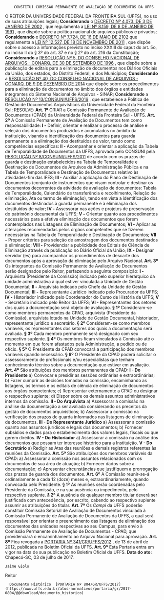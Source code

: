         CONSTITUI COMISSÃO PERMANENTE DE AVALIAÇÃO DE DOCUMENTOS DA UFFS  

 O REITOR DA UNIVERSIDADE FEDERAL DA FRONTEIRA SUL (UFFS), no uso de suas atribuições legais; **Considerando** o [DECRETO Nº 4.073, DE 3 DE JANEIRO DE 2002](http://www.planalto.gov.br/ccivil_03/decreto/2002/d4073.htm)  , que regulamenta a [LEI Nº 8.159, DE 8 DE JANEIRO DE 1991](http://www.planalto.gov.br/ccivil_03/Leis/L8159.htm)  , que dispõe sobre a política nacional de arquivos públicos e privados; **Considerando** o [DECRETO Nº 7.724, DE 16 DE MAIO DE 2102](http://www.planalto.gov.br/ccivil_03/_ato2011-2014/2012/decreto/d7724.htm)  que regulamenta a [LEI Nº 12.527, DE 18 DE NOVEMBRO DE 2011](http://www.planalto.gov.br/ccivil_03/_ato2011-2014/2011/lei/l12527.htm)  , que dispõe sobre o acesso a informações previsto no inciso XXXIII do caput do art. 5o, no inciso II do § 3º do art. 37 e no § 2º do art. 216 da Constituição; **Considerando** a [RESOLUÇÃO Nº 5, DO CONSELHO NACIONAL DE ARQUIVOS - CONARQ, DE 30 DE SETEMBRO DE 1996](http://www.arquivopublico.pr.gov.br/arquivos/File/pdf/resolucao_5_96.pdf)  , que dispõe sobre a publicação de editais para a eliminação de documentos nos Diários Oficiais da União, dos estados, do Distrito Federal, e dos Municípios; **Considerando** a [RESOLUÇÃO Nº 40, DO CONSELHO NACIONAL DE ARQUIVOS - CONARQ, DE 9 DE DEZEMBRO DE 2014](http://conarq.arquivonacional.gov.br/resolucoes-do-conarq/282-resolucao-n-40,-de-9-de-dezembro-de-2014.html)  que dispõe sobre os procedimentos para a eliminação de documentos no âmbito dos órgãos e entidades integrantes do Sistema Nacional de Arquivos - SINAR; **Considerando** a [RESOLUÇÃO Nº 13/CONSUNI/UFFS/2016](https://www.uffs.edu.br/atos-normativos/resolucao/consuni/2016-0013)  , que estabelece a Política de Gestão de Documentos Arquivísticos da Universidade Federal da Fronteira Sul; RESOLVE:   **Art. 1º** CRIAR a Comissão Permanente de Avaliação de Documentos (CPAD) da Universidade Federal da Fronteira Sul - UFFS.   **Art. 2º** A Comissão Permanente de Avaliação de Documentos tem como responsabilidade: **I -** Definir, orientar e realizar o processo de análise e seleção dos documentos produzidos e acumulados no âmbito da instituição, visando a identificação dos documentos para guarda permanente e a eliminação dos destituídos de valor, tendo como competências específicas: **II -** Acompanhar e orientar a aplicação da Tabela de Temporalidade de Documentos da UFFS, aprovada pelo CONSUNI pela [RESOLUÇÃO Nº 8/CONSUNI/UFFS/2011](https://www.uffs.edu.br/atos-normativos/resolucao/consuni/2011-0008)  de acordo com os prazos de guarda e destinação estabelecidos na Tabela de Temporalidade e Destinação de Documentos de Arquivos da Administração Pública e na Tabela de Temporalidade e Destinação de Documentos relativo às atividades-fim das IFES; **III -** Auxiliar a aplicação do Plano de Destinação de Documentos (conjunto de instrumentos que visam controlar e destinar os documentos decorrentes da atividade de avaliação de documentos: Tabela de Temporalidade, Calendário de transferência e recolhimento, Relação de eliminação, Ata ou termo de eliminação), tendo em vista a identificação dos documentos destinados à guarda permanente e à eliminação dos destituídos de valor; **IV -** Assessorar nas ações e projetos de preservação do patrimônio documental da UFFS; **V -** Orientar quanto aos procedimentos necessários para a efetiva eliminação dos documentos que forem contemplados nas Listagens de Eliminação de Documentos; **VI -** Aplicar as alterações recomendadas pelos órgãos competentes que se fizerem necessárias na Tabela de Temporalidade e Destinação de Documentos; **VII -** Propor critérios para seleção de amostragem dos documentos destinados à eliminação; **VIII -** Providenciar a publicidade dos Editais de Ciência de Eliminação através da publicação no Diário Oficial da União; **IX -** Designar servidor (es) para acompanhar os procedimentos de descarte dos documentos após a aprovação da eliminação pelo Arquivo Nacional.   **Art. 3º** Os integrantes da Comissão Permanente de Avaliação de Documentos serão designados pelo Reitor, perfazendo a seguinte composição: **I -** Arquivista (Presidente da Comissão) indicado pelo superior hierárquico da unidade administrativa à qual estiver vinculada a Unidade de Gestão Documental; **II -** Arquivista indicado pelo Chefe da Unidade de Gestão Documental; **III -** Representante Jurídico indicado pelo Procurador da UFFS; **IV -** Historiador indicado pelo Coordenador do Curso de História da UFFS; **V -** Secretário indicado pelo Reitor da UFFS; **VI -** Representantes dos setores dos quais a documentação será objeto de avaliação. **§ 1º** Consideram-se como membros permanentes da CPAD, arquivista (Presidente da Comissão), arquivista lotado na Unidade de Gestão Documental, historiador, representante jurídico e secretário. **§ 2º** Consideram-se como membros variáveis, os representantes dos setores dos quais a documentação será avaliada. **§ 3º** Cada membro permanente será designado com seu respectivo suplente. **§ 4º** Os membros ficam vinculados à Comissão até o momento em que forem afastados pela Administração, a pedido ou de ofício. **§ 5º** O Presidente da CPAD convocará a participação dos membros variáveis quando necessário. **§ 6º** O Presidente da CPAD poderá solicitar o assessoramento de profissionais e/ou especialistas que tenham conhecimento técnico sobre a documentação que estiver em avaliação.   **Art. 4º** São atribuições dos membros permanentes da CPAD: **I - Do Presidente**  a) Convocar e presidir as sessões ordinárias e extraordinárias; b) Fazer cumprir as decisões tomadas na comissão, encaminhando as listagens, os termos e os editais de ciência de eliminação de documentos aos órgãos competentes; c) Representar externamente a CPAD ou designar o respectivo suplente; d) Dispor sobre os demais assuntos administrativos internos da comissão. **II - Do Arquivista**  a) Assessorar a comissão na análise da documentação a ser avaliada considerando os preceitos da gestão de documentos arquivísticos; b) Assessorar a comissão na verificação dos prazos de guarda informados nas listagens de eliminação de documentos. **III - Do Representante Jurídico**  a) Assessorar a comissão quanto aos assuntos jurídicos e legais dos documentos; b) Fornecer subsídios e dados para o estabelecimento dos valores legais, fiscais ou que gerem direitos. **IV - Do Historiador**  a) Assessorar a comissão na análise dos documentos que possam ter interesse histórico para a Instituição. **V - Do Secretário**  a) Redigir as Atas das reuniões e demais registros referentes às reuniões da Comissão.   **Art. 5º** São atribuições dos membros variáveis da CPAD: a) Assessorar a comissão nos assuntos relacionados com os documentos de sua área de atuação; b) Fornecer dados sobre a documentação; c) Apresentar circunstâncias que justifiquem a prorrogação dos prazos de guarda dos documentos.   **Art. 6º** A Comissão reunir-se-á ordinariamente a cada 12 (doze) meses e, extraordinariamente, quando convocada pelo Presidente. **§ 1º** As reuniões serão coordenadas pelo Presidente da Comissão, e na sua ausência ou impedimento, pelo respectivo suplente. **§ 2º** A ausência de qualquer membro titular deverá ser justificada com antecedência, por escrito, cabendo ao respectivo suplente assumir as atribuições do titular.   **Art. 7º** Os *Campi* da UFFS poderão constituir Comissão Setorial de Avaliação de Documentos vinculada à Comissão Permanente de Avaliação de Documentos da UFFS, a qual será responsável por orientar o preenchimento das listagens de eliminação dos documentos das unidades respectivas ao seu Campus, para envio à Comissão Permanente de Avaliação de Documentos - CPAD, que providenciará o encaminhamento ao Arquivo Nacional para aprovação.   **Art. 8º** Fica revogada a [PORTARIA Nº 341/GR/UFFS/2012](https://www.uffs.edu.br/atos-normativos/portaria/gr/2012-0341)  , de 13 de abril de 2012, publicada no Boletim Oficial da UFFS.   **Art. 9º** Esta Portaria entra em vigor na data de sua publicação no Boletim Oficial da UFFS.      **Data do ato:** Chapecó-SC, 03 de julho de 2017.   
 

    Jaime Giolo   
 Reitor 

      Documento Histórico  [PORTARIA Nº 804/GR/UFFS/2017](https://www.uffs.edu.br/atos-normativos/portaria/gr/2017-0804/@@download/documento_historico)     
      